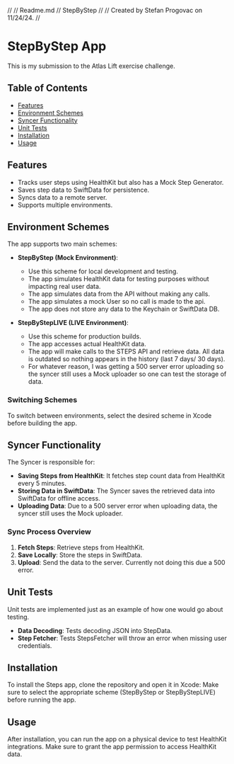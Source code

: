 //
//  Readme.md
//  StepByStep
//
//  Created by Stefan Progovac on 11/24/24.
//

# StepByStep App

This is my submission to the Atlas Lift exercise challenge.

## Table of Contents
- [Features](#features)
- [Environment Schemes](#environment-schemes)
- [Syncer Functionality](#syncer-functionality)
- [Unit Tests](#unit-tests)
- [Installation](#installation)
- [Usage](#usage)

## Features
- Tracks user steps using HealthKit but also has a Mock Step Generator.
- Saves step data to SwiftData for persistence.
- Syncs data to a remote server.
- Supports multiple environments.

## Environment Schemes

The app supports two main schemes:

- **StepByStep (Mock Environment)**:
  - Use this scheme for local development and testing.
  - The app simulates HealthKit data for testing purposes without impacting real user data.
  - The app simulates data from the API without making any calls.
  - The app simulates a mock User so no call is made to the api.
  - The app does not store any data to the Keychain or SwiftData DB.

- **StepByStepLIVE (LIVE Environment)**:
  - Use this scheme for production builds.
  - The app accesses actual HealthKit data.
  - The app will make calls to the STEPS API and retrieve data. All data is outdated so nothing appears in the history (last 7 days/ 30 days).
  - For whatever reason, I was getting a 500 server error uploading so the syncer still uses a Mock uploader so one can test the storage of data.

### Switching Schemes
To switch between environments, select the desired scheme in Xcode before building the app.

## Syncer Functionality

The Syncer is responsible for:
- **Saving Steps from HealthKit**: It fetches step count data from HealthKit every 5 minutes.
- **Storing Data in SwiftData**: The Syncer saves the retrieved data into SwiftData for offline access.
- **Uploading Data**: Due to a 500 server error when uploading data, the syncer still uses the Mock uploader.

### Sync Process Overview
1. **Fetch Steps**: Retrieve steps from HealthKit.
2. **Save Locally**: Store the steps in SwiftData.
3. **Upload**: Send the data to the server. Currently not doing this due a 500 error.

## Unit Tests

Unit tests are implemented just as an example of how one would go about testing.
- **Data Decoding**: Tests decoding JSON into StepData.
- **Step Fetcher**: Tests StepsFetcher will throw an error when missing user credentials.

## Installation

To install the Steps app, clone the repository and open it in Xcode:
Make sure to select the appropriate scheme (StepByStep or StepByStepLIVE) before running the app.

## Usage

After installation, you can run the app on a physical device to test HealthKit integrations. Make sure to grant the app permission to access HealthKit data.



